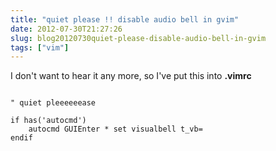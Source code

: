 ```yaml
---
title: "quiet please !! disable audio bell in gvim"
date: 2012-07-30T21:27:26
slug: blog20120730quiet-please-disable-audio-bell-in-gvim
tags: ["vim"]
---
```


I don't want to hear it any more, so I've put this into **.vimrc**

```vim

" quiet pleeeeeease

if has('autocmd')
    autocmd GUIEnter * set visualbell t_vb=
endif
```
